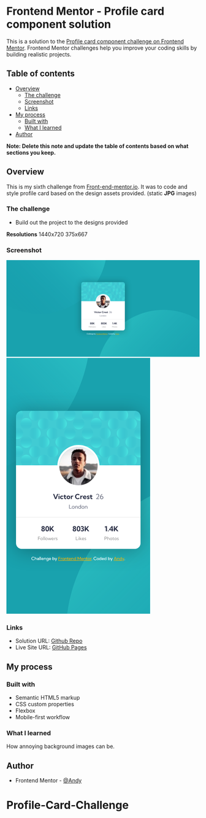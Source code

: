 # Frontend Mentor - Profile card component solution

This is a solution to the [Profile card component challenge on Frontend Mentor](https://www.frontendmentor.io/challenges/profile-card-component-cfArpWshJ). Frontend Mentor challenges help you improve your coding skills by building realistic projects.

## Table of contents

- [Overview](#overview)
  - [The challenge](#the-challenge)
  - [Screenshot](#screenshot)
  - [Links](#links)
- [My process](#my-process)
  - [Built with](#built-with)
  - [What I learned](#what-i-learned)
- [Author](#author)

**Note: Delete this note and update the table of contents based on what sections you keep.**

## Overview

This is my sixth challenge from [Front-end-mentor.io](https://www.frontendmentor.io/). It was to code and style profile card based on the design assets provided. (static **JPG** images)

### The challenge

- Build out the project to the designs provided

**Resolutions**
1440x720
375x667

### Screenshot

![](./images/profile-desktop.png)
![](./images/profile-mobile.png)

### Links

- Solution URL: [Github Repo](https://github.com/AndyAshley/Profile-Card-Challenge)
- Live Site URL: [GitHub Pages](https://andyashley.github.io/Profile-Card-Challenge/)

## My process

### Built with

- Semantic HTML5 markup
- CSS custom properties
- Flexbox
- Mobile-first workflow

### What I learned

How annoying background images can be.

## Author

- Frontend Mentor - [@Andy](https://www.frontendmentor.io/profile/AndyAshley)
# Profile-Card-Challenge
